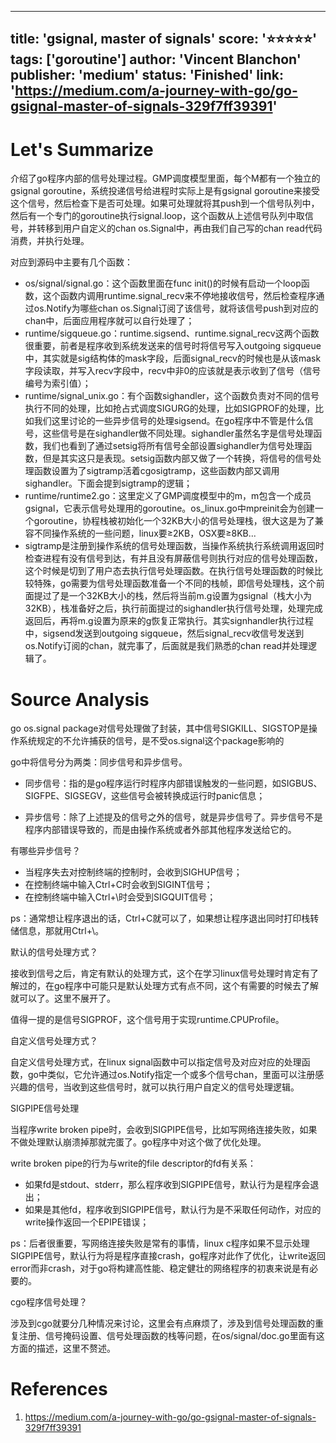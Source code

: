 
---
title: 'gsignal, master of signals'
score: '⭐️⭐️⭐️⭐️⭐️'
tags: ['goroutine']
author: 'Vincent Blanchon'
publisher: 'medium'
status: 'Finished'
link: 'https://medium.com/a-journey-with-go/go-gsignal-master-of-signals-329f7ff39391'
---

# Let's Summarize

介绍了go程序内部的信号处理过程。GMP调度模型里面，每个M都有一个独立的gsignal goroutine，系统投递信号给进程时实际上是有gsignal goroutine来接受这个信号，然后检查下是否可处理。如果可处理就将其push到一个信号队列中，然后有一个专门的goroutine执行signal.loop，这个函数从上述信号队列中取信号，并转移到用户自定义的chan os.Signal中，再由我们自己写的chan read代码消费，并执行处理。

对应到源码中主要有几个函数：
- os/signal/signal.go：这个函数里面在func init()的时候有启动一个loop函数，这个函数内调用runtime.signal_recv来不停地接收信号，然后检查程序通过os.Notify为哪些chan os.Signal订阅了该信号，就将该信号push到对应的chan中，后面应用程序就可以自行处理了；
- runtime/sigqueue.go：runtime.sigsend、runtime.signal_recv这两个函数很重要，前者是程序收到系统发送来的信号时将信号写入outgoing sigqueue中，其实就是sig结构体的mask字段，后面signal_recv的时候也是从该mask字段读取，并写入recv字段中，recv中非0的应该就是表示收到了信号（信号编号为索引值）；
- runtime/signal_unix.go：有个函数sighandler，这个函数负责对不同的信号执行不同的处理，比如抢占式调度SIGURG的处理，比如SIGPROF的处理，比如我们这里讨论的一些异步信号的处理sigsend。在go程序中不管是什么信号，这些信号是在sighandler做不同处理。sighandler虽然名字是信号处理函数，我们也看到了通过setsig将所有信号全部设置sighandler为信号处理函数，但是其实这只是表现。setsig函数内部又做了一个转换，将信号的信号处理函数设置为了sigtramp活着cgosigtramp，这些函数内部又调用sighandler。下面会提到sigtramp的逻辑；
- runtime/runtime2.go：这里定义了GMP调度模型中的m，m包含一个成员gsignal，它表示信号处理用的goroutine。os_linux.go中mpreinit会为创建一个goroutine，协程栈被初始化一个32KB大小的信号处理栈，很大这是为了兼容不同操作系统的一些问题，linux要≥2KB，OSX要≥8KB...
- sigtramp是注册到操作系统的信号处理函数，当操作系统执行系统调用返回时检查进程有没有信号到达，有并且没有屏蔽信号则执行对应的信号处理函数，这个时候是切到了用户态去执行信号处理函数。在执行信号处理函数的时候比较特殊，go需要为信号处理函数准备一个不同的栈帧，即信号处理栈，这个前面提过了是一个32KB大小的栈，然后将当前m.g设置为gsignal（栈大小为32KB），栈准备好之后，执行前面提过的sighandler执行信号处理，处理完成返回后，再将m.g设置为原来的g恢复正常执行。其实signhandler执行过程中，sigsend发送到outgoing sigqueue，然后signal_recv收信号发送到os.Notify订阅的chan，就完事了，后面就是我们熟悉的chan read并处理逻辑了。

# Source Analysis

go os.signal package对信号处理做了封装，其中信号SIGKILL、SIGSTOP是操作系统规定的不允许捕获的信号，是不受os.signal这个package影响的

go中将信号分为两类：同步信号和异步信号。

- 同步信号：指的是go程序运行时程序内部错误触发的一些问题，如SIGBUS、SIGFPE、SIGSEGV，这些信号会被转换成运行时panic信息；

- 异步信号：除了上述提及的信号之外的信号，就是异步信号了。异步信号不是程序内部错误导致的，而是由操作系统或者外部其他程序发送给它的。

有哪些异步信号？

- 当程序失去对控制终端的控制时，会收到SIGHUP信号；
- 在控制终端中输入Ctrl+C时会收到SIGINT信号；
- 在控制终端中输入Ctrl+\时会受到SIGQUIT信号；

ps：通常想让程序退出的话，Ctrl+C就可以了，如果想让程序退出同时打印栈转储信息，那就用Ctrl+\。

默认的信号处理方式？

接收到信号之后，肯定有默认的处理方式，这个在学习linux信号处理时肯定有了解过的，在go程序中可能只是默认处理方式有点不同，这个有需要的时候去了解就可以了。这里不展开了。

值得一提的是信号SIGPROF，这个信号用于实现runtime.CPUProfile。

自定义信号处理方式？

自定义信号处理方式，在linux signal函数中可以指定信号及对应对应的处理函数，go中类似，它允许通过os.Notify指定一个或多个信号chan，里面可以注册感兴趣的信号，当收到这些信号时，就可以执行用户自定义的信号处理逻辑。

SIGPIPE信号处理

当程序write broken pipe时，会收到SIGPIPE信号，比如写网络连接失败，如果不做处理默认崩溃掉那就完蛋了。go程序中对这个做了优化处理。

write broken pipe的行为与write的file descriptor的fd有关系：
- 如果fd是stdout、stderr，那么程序收到SIGPIPE信号，默认行为是程序会退出；
- 如果是其他fd，程序收到SIGPIPE信号，默认行为是不采取任何动作，对应的write操作返回一个EPIPE错误；

ps：后者很重要，写网络连接失败是常有的事情，linux c程序如果不显示处理SIGPIPE信号，默认行为将是程序直接crash，go程序对此作了优化，让write返回error而非crash，对于go将构建高性能、稳定健壮的网络程序的初衷来说是有必要的。

cgo程序信号处理？

涉及到cgo就要分几种情况来讨论，这里会有点麻烦了，涉及到信号处理函数的重复注册、信号掩码设置、信号处理函数的栈等问题，在os/signal/doc.go里面有这方面的描述，这里不赘述。

# References
1. https://medium.com/a-journey-with-go/go-gsignal-master-of-signals-329f7ff39391
